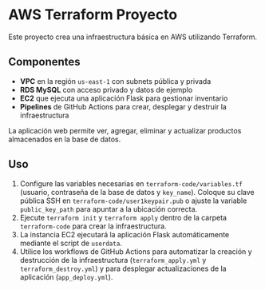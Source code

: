 # AWS Terraform Proyecto

Este proyecto crea una infraestructura básica en AWS utilizando Terraform.

## Componentes

- **VPC** en la región `us-east-1` con subnets pública y privada
- **RDS MySQL** con acceso privado y datos de ejemplo
- **EC2** que ejecuta una aplicación Flask para gestionar inventario
- **Pipelines** de GitHub Actions para crear, desplegar y destruir la infraestructura

La aplicación web permite ver, agregar, eliminar y actualizar productos almacenados en la base de datos.

## Uso

1. Configure las variables necesarias en `terraform-code/variables.tf` (usuario, contraseña de la base de datos y `key_name`). Coloque su clave pública SSH en `terraform-code/user1keypair.pub` o ajuste la variable `public_key_path` para apuntar a la ubicación correcta.
2. Ejecute `terraform init` y `terraform apply` dentro de la carpeta `terraform-code` para crear la infraestructura.
3. La instancia EC2 ejecutará la aplicación Flask automáticamente mediante el script de `userdata`.
4. Utilice los workflows de GitHub Actions para automatizar la creación y destrucción de la infraestructura (`terraform_apply.yml` y `terraform_destroy.yml`) y para desplegar actualizaciones de la aplicación (`app_deploy.yml`).

